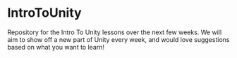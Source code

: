 # IntroToUnity
 
Repository for the Intro To Unity lessons over the next few weeks.
We will aim to show off a new part of Unity every week, and would love suggestions based on what you want to learn!
